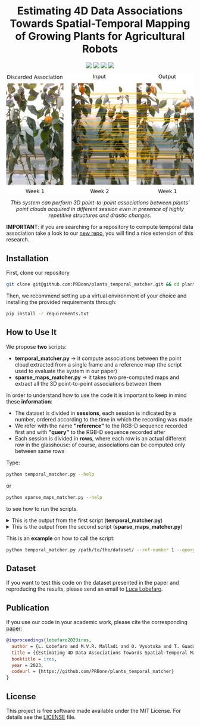 <div align="center">
  <h1>Estimating 4D Data Associations Towards Spatial-Temporal Mapping of Growing Plants for Agricultural Robots</h1>
  <a href="https://github.com/PRBonn/plants_temporal_matcher#how-to-use-it"><img src="https://img.shields.io/badge/python-3670A0?style=flat-square&logo=python&logoColor=ffdd54" /></a>
    <a href="https://github.com/PRBonn/plants_temporal_matcher#installation"><img src="https://img.shields.io/badge/Linux-FCC624?logo=linux&logoColor=black" /></a>
    <a href="https://www.ipb.uni-bonn.de/wp-content/papercite-data/pdf/lobefaro2023iros.pdf"><img src="https://img.shields.io/badge/Paper-pdf-<COLOR>.svg?style=flat-square" /></a>
    <a href="https://github.com/PRBonn/plants_temporal_matcher/blob/main/LICENSE"><img src="https://img.shields.io/badge/License-MIT-blue.svg?style=flat-square" /></a>

<p>
  <img src="https://github.com/PRBonn/plants_temporal_matcher/blob/main/images/first_image.png" width="700"/>
</p>

<p>
  <i>This system can perform 3D point-to-point associations between plants' point clouds acquired in different session even in presence of highly repetitive structures and drastic changes.</i>
</p>

</div>


**IMPORTANT**: if you are searching for a repository to compute temporal data association take a look to our [new repo](https://github.com/PRBonn/spatio-temporal-mapping), you will find a nice extension of this research.

## Installation
First, clone our repository
```bash
git clone git@github.com:PRBonn/plants_temporal_matcher.git && cd plants_temporal_matcher
```

Then, we recommend setting up a virtual environment of your choice and installing the provided requirements through:
```bash
pip install -r requirements.txt
```



## How to Use It
We propose __two__ scripts:
* __temporal_matcher.py__ -> it compute associations between the point cloud extracted from a single frame and a reference map (the script used to evaluate the system in our paper)
* __sparse_maps_matcher.py__ -> it takes two pre-computed maps and extract all the 3D point-to-point associations between them

In order to understand how to use the code it is important to keep in mind these __information__:
* The dataset is divided in __sessions__, each session is indicated by a number, ordered according to the time in which the recording was made
* We refer with the name __"reference"__ to the RGB-D sequence recorded first and with __"query"__ to the RGB-D sequence recorded after
* Each session is divided in __rows__, where each row is an actual different row in the glasshouse: of course, associations can be computed only between same rows


Type:
```bash
python temporal_matcher.py --help
```
or
```bash
python sparse_maps_matcher.py --help
```
to see how to run the scripts.
<details>
<summary>This is the output from the first script (<strong>temporal_matcher.py</strong>) </summary>

![temporal matcher help](https://github.com/PRBonn/plants_temporal_matcher/blob/main/images/temporal_matcher_help.png)

</details>
<details>
<summary>This is the output from the second script (<strong>sparse_maps_matcher.py</strong>) </summary>

![sparse maps matcher help](https://github.com/PRBonn/plants_temporal_matcher/blob/main/images/sparse_temporal_matcher_help.png)

</details>

This is an __example__ on how to call the script:
```bash
python temporal_matcher.py /path/to/the/dataset/ --ref-number 1 --query-number 2 --row-number 3 --render-matches --no-visualize-map 
```



## Dataset
If you want to test this code on the dataset presented in the paper and reproducing the results, please send an email to [Luca Lobefaro](mailto:llobefar@uni-bonn.de?subject=[GitHub]%20Data%20Request).



## Publication
If you use our code in your academic work, please cite the corresponding [paper](https://www.ipb.uni-bonn.de/wp-content/papercite-data/pdf/lobefaro2023iros.pdf):

```bibtex
@inproceedings{lobefaro2023iros,
  author = {L. Lobefaro and M.V.R. Malladi and O. Vysotska and T. Guadagnino and C. Stachniss},
  title = {{Estimating 4D Data Associations Towards Spatial-Temporal Mapping of Growing Plants for Agricultural Robots}},
  booktitle = iros,
  year = 2023,
  codeurl = {https://github.com/PRBonn/plants_temporal_matcher}
}
```



## License
This project is free software made available under the MIT License. For details see the [LICENSE](https://github.com/PRBonn/plants_temporal_matcher/blob/main/LICENSE) file.
